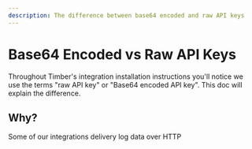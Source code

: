 ```yaml
---
description: The difference between base64 encoded and raw API keys
---
```


# Base64 Encoded vs Raw API Keys

Throughout Timber's integration installation instructions you'll notice we use the terms "raw API key" or "Base64 encoded API key". This doc will explain the difference.

## Why?

Some of our integrations delivery log data over HTTP

